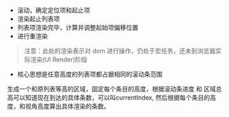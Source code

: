 - 滚动，确定定位项和起止项
- 渲染起止列表项
- 列表项渲染完毕，计算并调整起始项偏移位置
- 进行重渲染
> 注意：此处的渲染表示对 dom 进行操作，仍处于宏任务，还未到浏览器实际渲染(UI Render)阶段

- 核心思想是任意高度的列表项都占据相同的滚动条范围

生成一个和原列表等高的区域，固定每个条目的高度，根据滚动条进度 和 区域总高可以知道现在到达的具体条数，可以叫currentIndex, 然后根据每个条目的高度，和视角高度算出具体渲染的条数。